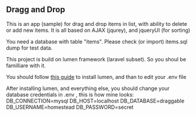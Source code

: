 ## Dragg and Drop

 This is an app (sample) for drag and drop items in list, with ability to delete or add new items. It is all based on AJAX (jqurey), and jqueryUI (for sorting)

 You need a database with table "items". Please check (or import) items.sql dump for test data.

 This project is build on lumen framework (laravel subset). So you shoul be familliare with it.

 You should follow <a href="http://lumen.laravel.com/docs/installation">this guide</a> to install lumen, and than to edit your .env file

 After installing lumen, and everything else, you should change your database credentials in .env , this is how mine looks:
 DB_CONNECTION=mysql
 DB_HOST=localhost
 DB_DATABASE=draggable
 DB_USERNAME=homestead
 DB_PASSWORD=secret


